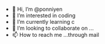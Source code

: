 - 👋 Hi, I’m @ponniyen
- 👀 I’m interested in coding
- 🌱 I’m currently learning c
- 💞️ I’m looking to collaborate on ...
- 📫 How to reach me ...through mail

<!---
ponniyen/ponniyen is a ✨ special ✨ repository because its `README.md` (this file) appears on your GitHub profile.
You can click the Preview link to take a look at your changes.
--->
